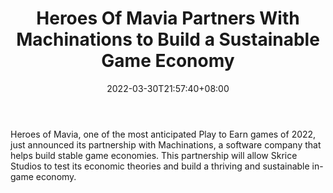 ﻿---
title: "Heroes Of Mavia Partners With Machinations to Build a Sustainable Game Economy"
date: 2022-03-30T21:57:40+08:00
lastmod: 2022-03-30T16:45:40+08:00
draft: false
authors: ["Renee"]
description: "Heroes of Mavia, one of the most anticipated Play to Earn games of 2022, just announced its partnership with Machinations, a software company that helps build stable game economies. This partnership will allow Skrice Studios to test its economic theories and build a thriving and sustainable in-game economy."
featuredImage: "heroes-of-mavia-partners-with-machinations-to-build-a-sustainable-game-economy.jpg"
tags: ["Virtual World","Play to Earn"]
categories: ["news"]
news: ["Virtual World"]
weight: 
lightgallery: true
pinned: false
recommend: false
recommend1: false
---

Heroes of Mavia, one of the most anticipated Play to Earn games of 2022, just announced its partnership with Machinations, a software company that helps build stable game economies. This partnership will allow Skrice Studios to test its economic theories and build a thriving and sustainable in-game economy.

<!--more-->


